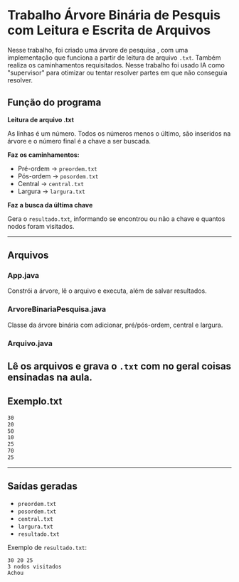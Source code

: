 # Trabalho Árvore Binária de Pesquis com Leitura e Escrita de Arquivos

Nesse trabalho, foi criado uma árvore de pesquisa , com uma implementação que funciona a partir de leitura de arquivo `.txt`. Também realiza os caminhamentos requisitados. Nesse trabalho foi usado IA como "supervisor" para otimizar ou tentar resolver partes em que não conseguia resolver.

## Função do programa

**Leitura de arquivo .txt**

As linhas é um número. Todos os números menos o último, são inseridos na árvore e o número final é a chave a ser buscada.

**Faz os caminhamentos:**
   - Pré-ordem → `preordem.txt`
   - Pós-ordem → `posordem.txt`
   - Central → `central.txt`
   - Largura → `largura.txt`

**Faz a busca da última chave**

Gera o `resultado.txt`, informando se encontrou ou não a chave e quantos nodos foram visitados.

---

## Arquivos

### App.java

Constrói a árvore, lê o arquivo e executa, além de salvar resultados.

### ArvoreBinariaPesquisa.java

Classe da árvore binária com adicionar, pré/pós-ordem, central e largura.

### Arquivo.java

Lê os arquivos e grava o `.txt` com no geral coisas ensinadas na aula.
---

##  Exemplo.txt
```txt
30
20
50
10
25
70
25
```

---

## Saídas geradas
- `preordem.txt`
- `posordem.txt`
- `central.txt`
- `largura.txt`
- `resultado.txt`

Exemplo de `resultado.txt`:
```
30 20 25
3 nodos visitados
Achou
```


